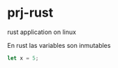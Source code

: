 # prj-rust
rust application on linux 

En rust las variables son inmutables
```rust
let x = 5;
```

